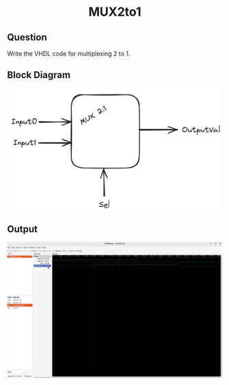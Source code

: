 <div align = 'Center'>
<h1> MUX2to1 </h1>
</div>

## Question
Write the VHDL code for multiplexing 2 to 1.

## Block Diagram
<div align = 'center'>
<img src = 'Mux.png'>
</div>

## Output
![mux2to1_tb](/MUX2to1/mux2to1_tb.jpg)